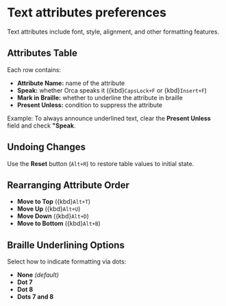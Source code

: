 

# Text attributes preferences

Text attributes include font, style, alignment, and other formatting features.

## Attributes Table

Each row contains:

- **Attribute Name:** name of the attribute
- **Speak:** whether Orca speaks it ({kbd}`CapsLock+F` or {kbd}`Insert+F`)
- **Mark in Braille:** whether to underline the attribute in braille
- **Present Unless:**  condition to suppress the attribute

Example: To always announce underlined text, clear the **Present Unless** field and check **"Speak**.

## Undoing Changes

Use the **Reset** button (`Alt+R`) to restore table values to initial state.

## Rearranging Attribute Order

- **Move to Top** ({kbd}`Alt+T`)
- **Move Up** ({kbd}`Alt+U`)
- **Move Down** ({kbd}`Alt+D`)
- **Move to Bottom** ({kbd}`Alt+B`)

## Braille Underlining Options

Select how to indicate formatting via dots:

- **None** *(default)*
- **Dot 7**
- **Dot 8**
- **Dots 7 and 8**
